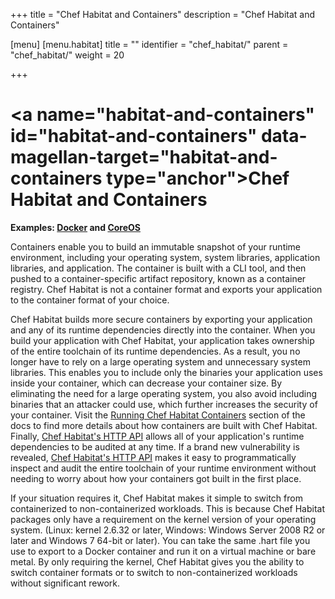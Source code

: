 +++
title = "Chef Habitat and Containers"
description = "Chef Habitat and Containers"

[menu]
  [menu.habitat]
    title = ""
    identifier = "chef_habitat/"
    parent = "chef_habitat/"
    weight = 20
    
+++

# <a name="habitat-and-containers" id="habitat-and-containers" data-magellan-target="habitat-and-containers type="anchor">Chef Habitat and Containers</a>

**Examples: [Docker](https://www.docker.com/) and [CoreOS](https://coreos.com/)**

Containers enable you to build an immutable snapshot of your runtime environment, including your operating system, system libraries, application libraries, and application. The container is built with a CLI tool, and then pushed to a container-specific artifact repository, known as a container registry. Chef Habitat is not a container format and exports your application to the container format of your choice.

Chef Habitat builds more secure containers by exporting your application and any of its runtime dependencies directly into the container. When you build your application with Chef Habitat, your application takes ownership of the entire toolchain of its runtime dependencies. As a result, you no longer have to rely on a large operating system and unnecessary system libraries. This enables you to include only the binaries your application uses inside your container, which can decrease your container size. By eliminating the need for a large operating system, you also avoid including binaries that an attacker could use, which further increases the security of your container. Visit the [Running Chef Habitat Containers](https://www.habitat.sh/docs/best-practices/#running-habitat-linux-containers) section of the docs to find more details about how containers are built with Chef Habitat. Finally, [Chef Habitat's HTTP API](https://www.habitat.sh/docs/using-habitat/#monitor-services) allows all of your application's runtime dependencies to be audited at any time. If a brand new vulnerability is revealed, [Chef Habitat's HTTP API](https://www.habitat.sh/docs/using-habitat/#monitor-services) makes it easy to programmatically inspect and audit the entire toolchain of your runtime environment without needing to worry about how your containers got built in the first place.

If your situation requires it, Chef Habitat makes it simple to switch from containerized to non-containerized workloads. This is because Chef Habitat packages only have a requirement on the kernel version of your operating system. (Linux: kernel 2.6.32 or later, Windows: Windows Server 2008 R2 or later and Windows 7 64-bit or later). You can take the same .hart file you use to export to a Docker container and run it on a virtual machine or bare metal. By only requiring the kernel, Chef Habitat gives you the ability to switch container formats or to switch to non-containerized workloads without significant rework.

